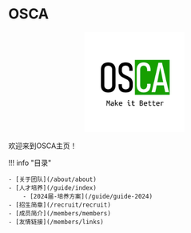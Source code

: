 # OSCA

<center><img src="./index-pic/osca-logo.png" width="200"/></center>


欢迎来到OSCA主页！

!!! info "目录"

    - [关于团队](/about/about)
    - [人才培养](/guide/index)
        - [2024届-培养方案](/guide/guide-2024)
    - [招生简章](/recruit/recruit)
    - [成员简介](/members/members)
    - [友情链接](/members/links)